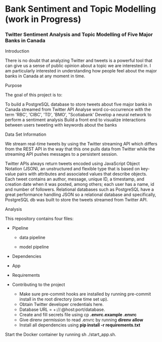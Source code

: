# Bank Sentiment and Topic Modelling  (work in Progress) #
### Twitter Sentiment Analysis and Topic Modelling of Five Major Banks in Canada ###

Introduction

There is no doubt that analyzing Twitter and tweets is a powerful tool that can give us a sense of public opinion about a topic we are interested in. I am particularly interested in understanding how people feel about the major banks in Canada at any moment in time. 

Purpose

The goal of this project is to:

To build a PostgreSQL database to store tweets about five major banks in Canada streamed from Twitter API
Analyse word co-occurrence with the term 'RBC', 'CIBC', 'TD', 'BMO', "Scotiabank'
Develop a neural network to perform a sentiment analysis
Build a front end to visualize interactions between users tweeting with keywords about the banks

Data Set Information

We stream real-time tweets by using the Twitter streaming API which differs from the REST API in the way that this one pulls data from Twitter while the streaming API pushes messages to a persistent session. 

Twitter APIs always return tweets encoded using JavaScript Object Notation (JSON), an unstructured and flexible type that is based on key-value pairs with attributes and associated values that describe objects. Each tweet contains an author, message, unique ID, a timestamp, and creation date when it was posted, among others; each user has a name, id and number of followers. Relational databases such as PostgreSQL have a great performance handling JSON so a relational database and specifically, PostgreSQL db was built to store the tweets streamed from Twitter API.

Analysis

This repository contains four files:

* Pipeline

	* data pipeline
	
	* model pipeline
* Dependencies
* App
* Requirements



























* Contributing to the project
	* Make sure pre-commit hooks are installed by running pre-commit install in the root directory (one time set up).
	* Obtain Twitter developer credentials here.
	* Database URL = <dialect>+<driver>://<user>:<password>@host:port/database.
	* Create and fill secrets file using cp **.envrc.example .envrc**
	* Give direnv permission to read .envrc by running **direnv allow**
	* Install all dependencies using **pip install -r requirements.txt**
	
Start the Docker container by running sh ./start_app.sh.
